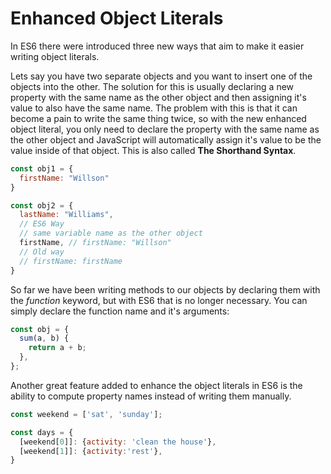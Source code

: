 # Enhanced Object Literals

In ES6 there were introduced three new ways that aim to make it easier writing object literals.

Lets say you have two separate objects and you want to insert one of the objects into the other. The solution for this is usually declaring a new property with the same name as the other object and then assigning it's value to also have the same name. The problem with this is that it can become a pain to write the same thing twice, so with the new enhanced object literal, you only need to declare the property with the same name as the other object and JavaScript will automatically assign it's value to be the value inside of that object. This is also called **The Shorthand Syntax**.

```javaScript
const obj1 = {
  firstName: "Willson"
}

const obj2 = {
  lastName: "Williams",
  // ES6 Way
  // same variable name as the other object
  firstName, // firstName: "Willson"
  // Old way
  // firstName: firstName
}
```

So far we have been writing methods to our objects by declaring them with the _function_ keyword, but with ES6 that is no longer necessary. You can simply declare the function name and it's arguments:

```javascript
const obj = {
  sum(a, b) {
    return a + b;
  },
};
```

Another great feature added to enhance the object literals in ES6 is the ability to compute property names instead of writing them manually.

```javaScript
const weekend = ['sat', 'sunday'];

const days = {
  [weekend[0]]: {activity: 'clean the house'},
  [weekend[1]]: {activity:'rest'},
}
```
